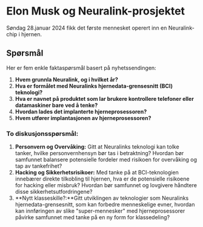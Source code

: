 # Elon Musk og Neuralink-prosjektet 
Søndag 28.januar 2024 fikk det første mennesket operert inn en Neuralink-chip i hjernen.

## Spørsmål
Her er fem enkle faktaspørsmål basert på nyhetssendingen:

1. **Hvem grunnla Neuralink, og i hvilket år?**
2. **Hva er formålet med Neuralinks hjernedata-grensesnitt (BCI) teknologi?**
3. **Hva er navnet på produktet som lar brukere kontrollere telefoner eller datamaskiner bare ved å tenke?**
4. **Hvordan lades det implanterte hjerneprosessoren?**
5. **Hvem utfører implantasjonen av hjerneprosessoren?**

### To diskusjonsspørsmål:

1. **Personvern og Overvåking:** Gitt at Neuralinks teknologi kan tolke tanker, hvilke personvernhensyn bør tas i betraktning? Hvordan bør samfunnet balansere potensielle fordeler med risikoen for overvåking og tap av tankefrihet?
2. **Hacking og Sikkerhetsrisikoer:** Med tanke på at BCI-teknologien innebærer direkte tilkobling til hjernen, hva er de potensielle risikoene for hacking eller misbruk? Hvordan bør samfunnet og lovgivere håndtere disse sikkerhetsutfordringene?
3. **Nytt klasseskille?:**Gitt utviklingen av teknologier som Neuralinks hjernedata-grensesnitt, som kan forbedre menneskelige evner, hvordan kan innføringen av slike "super-mennesker" med hjerneprosessorer påvirke samfunnet med tanke på en ny form for klassedeling?
